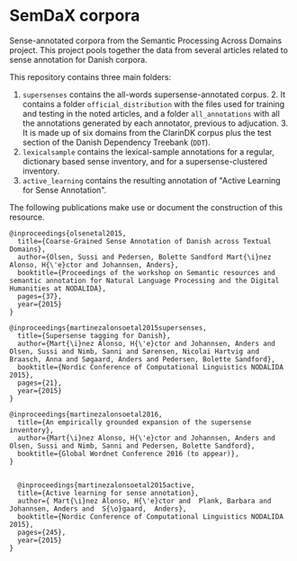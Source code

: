 # SemDaX corpora

Sense-annotated corpora from the Semantic Processing Across Domains project. This project pools together the data from several articles related to sense annotation for Danish corpora.

This repository contains three main folders:

1. `supersenses` contains the all-words supersense-annotated corpus.
    2. It contains a folder `official_distribution` with the files used for training and testing in the noted articles,  and a folder `all_annotations` with all the annotations generated by each annotator, previous to adjucation.
    3. It is made up of six domains from the ClarinDK corpus plus the test section of the Danish Dependency Treebank (`DDT`).
1. `lexicalsample` contains the lexical-sample annotations for a regular, dictionary based sense inventory, and for a supersense-clustered inventory.
1. `active_learning` contains the resulting annotation of "Active Learning for Sense Annotation".



The following publications make use or document the construction of this resource.

```
@inproceedings{olsenetal2015,
  title={Coarse-Grained Sense Annotation of Danish across Textual Domains},
  author={Olsen, Sussi and Pedersen, Bolette Sandford Mart{\i}nez Alonso, H{\'e}ctor and Johannsen, Anders},
  booktitle={Proceedings of the workshop on Semantic resources and semantic annotation for Natural Language Processing and the Digital Humanities at NODALIDA},
  pages={37},
  year={2015}
}

@inproceedings{martinezalonsoetal2015supersenses,
  title={Supersense tagging for Danish},
  author={Mart{\i}nez Alonso, H{\'e}ctor and Johannsen, Anders and Olsen, Sussi and Nimb, Sanni and Sørensen, Nicolai Hartvig and Braasch, Anna and Søgaard, Anders and Pedersen, Bolette Sandford},
  booktitle={Nordic Conference of Computational Linguistics NODALIDA 2015},
  pages={21},
  year={2015}
}

@inproceedings{martinezalonsoetal2016,
  title={An empirically grounded expansion of the supersense inventory},
  author={Mart{\i}nez Alonso, H{\'e}ctor and Johannsen, Anders and Olsen, Sussi and Nimb, Sanni and Pedersen, Bolette Sandford},
  booktitle={Global Wordnet Conference 2016 (to appear)},
}


  @inproceedings{martinezalonsoetal2015active,
  title={Active learning for sense annotation},
  author={ Mart{\i}nez Alonso, H{\'e}ctor and  Plank, Barbara and Johannsen, Anders and  S{\o}gaard,  Anders},
  booktitle={Nordic Conference of Computational Linguistics NODALIDA 2015},
  pages={245},
  year={2015}
}

```
